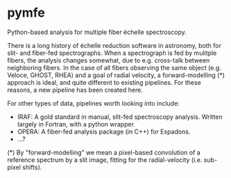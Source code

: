 # pymfe
Python-based analysis for multiple fiber échelle spectroscopy.

There is a long history of échelle reduction software in astronomy, both for slit- and fiber-fed spectrographs. When a spectrograph is fed by mulitple fibers, the analysis changes somewhat, due to e.g. cross-talk between neighboring fibers. In the case of all fibers observing the same object (e.g. Veloce, GHOST, RHEA) and a goal of radial velocity, a forward-modelling (*) approach is ideal, and quite different to existing pipelines. For these reasons, a new pipeline has been created here.

For other types of data, pipelines worth looking into include:
- IRAF: A gold standard in manual, slit-fed spectroscopy analysis. Written largely in Fortran, with a python wrapper.
- OPERA: A fiber-fed analysis package (in C++) for Espadons.
- ...?

(*) By "forward-modelling" we mean a pixel-based convolution of a reference spectrum by a slit image, fitting for the radial-velocity (i.e. sub-pixel shifts).
